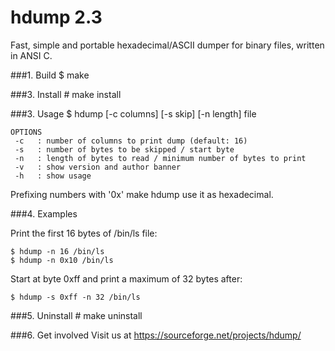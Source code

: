 hdump 2.3
=========

Fast, simple and portable hexadecimal/ASCII
dumper for binary files, written in ANSI C.

###1. Build
    $ make

###3. Install
    # make install

###3. Usage
    $ hdump [-c columns] [-s skip] [-n length] file

    OPTIONS
     -c   : number of columns to print dump (default: 16)
     -s   : number of bytes to be skipped / start byte
     -n   : length of bytes to read / minimum number of bytes to print
     -v   : show version and author banner
     -h   : show usage

Prefixing numbers with '0x' make hdump use it as hexadecimal.

###4. Examples

Print the first 16 bytes of /bin/ls file:

    $ hdump -n 16 /bin/ls
    $ hdump -n 0x10 /bin/ls

Start at byte 0xff and print a maximum of 32 bytes after:

    $ hdump -s 0xff -n 32 /bin/ls

###5. Uninstall
    # make uninstall

###6. Get involved
Visit us at https://sourceforge.net/projects/hdump/
